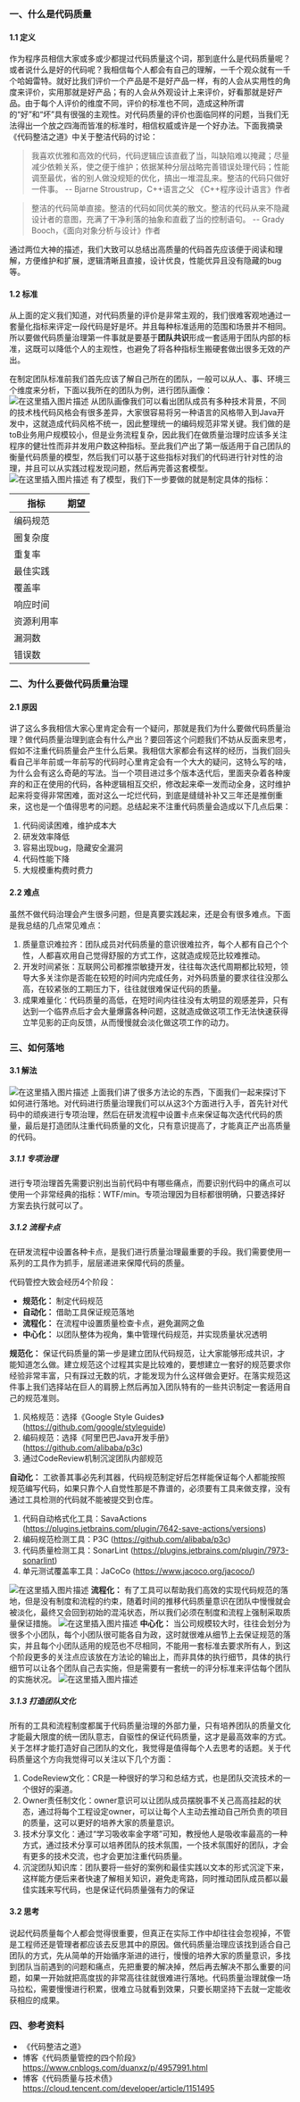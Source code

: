 ### 一、什么是代码质量
#### 1.1 定义
作为程序员相信大家或多或少都提过代码质量这个词，那到底什么是代码质量呢？或者说什么是好的代码呢？我相信每个人都会有自己的理解，一千个观众就有一千个哈姆雷特。就好比我们评价一个产品是不是好产品一样，有的人会从实用性的角度来评价，实用那就是好产品；有的人会从外观设计上来评价，好看那就是好产品。由于每个人评价的维度不同，评价的标准也不同，造成这种所谓的“好”和“坏”具有很强的主观性。对代码质量的评价也面临同样的问题，当我们无法得出一个放之四海而皆准的标准时，相信权威或许是一个好办法。下面我摘录《代码整洁之道》中关于整洁代码的讨论：
>我喜欢优雅和高效的代码，代码逻辑应该直截了当，叫缺陷难以掩藏；尽量减少依赖关系，使之便于维护；依据某种分层战略完善错误处理代码；性能调至最优，省的别人做没规矩的优化，搞出一堆混乱来。整洁的代码只做好一件事。 
>-- Bjarne Stroustrup，C++语言之父 《C++程序设计语言》作者

>整洁的代码简单直接。整洁的代码如同优美的散文。整洁的代码从来不隐藏设计者的意图，充满了干净利落的抽象和直截了当的控制语句。
>-- Grady Booch，《面向对象分析与设计》作者

通过两位大神的描述，我们大致可以总结出高质量的代码首先应该便于阅读和理解，方便维护和扩展，逻辑清晰且直接，设计优良，性能优异且没有隐藏的bug等。

#### 1.2 标准
从上面的定义我们知道，对代码质量的评价是非常主观的，我们很难客观地通过一套量化指标来评定一段代码是好是坏。并且每种标准适用的范围和场景并不相同。所以要做代码质量治理第一件事就是要基于**团队共识**形成一套适用于团队内部的标准，这既可以降低个人的主观性，也避免了将各种指标生搬硬套做出很多无效的产出。

在制定团队标准前我们首先应该了解自己所在的团队，一般可以从人、事、环境三个维度来分析，下面以我所在的团队为例，进行团队画像：
![在这里插入图片描述](./resource/code-quality-1.png)
从团队画像我们可以看出团队成员有多种技术背景，不同的技术栈代码风格会有很多差异，大家很容易将另一种语言的风格带入到Java开发中，这就造成代码风格不统一，因此整理统一的编码规范非常关键。我们做的是toB业务用户规模较小，但是业务流程复杂，因此我们在做质量治理时应该多关注程序的健壮性而非并发用户数这种指标。至此我们产出了第一版适用于自己团队的衡量代码质量的模型，然后我们可以基于这些指标对我们的代码进行针对性的治理，并且可以从实践过程发现问题，然后再完善这套模型。
![在这里插入图片描述](./resource/code-quality-2.png)
有了模型，我们下一步要做的就是制定具体的指标：

| 指标       | 期望 |
| ---------- | ---- |
| 编码规范   |      |
| 圈复杂度   |      |
| 重复率     |      |
| 最佳实践   |      |
| 覆盖率     |      |
| 响应时间   |      |
| 资源利用率 |      |
| 漏洞数     |      |
| 错误数     |      |
### 二、为什么要做代码质量治理
#### 2.1 原因
讲了这么多我相信大家心里肯定会有一个疑问，那就是我们为什么要做代码质量治理？做代码质量治理到底会有什么产出？要回答这个问题我们不妨从反面来思考，假如不注重代码质量会产生什么后果。我相信大家都会有这样的经历，当我们回头看自己半年前或一年前写的代码时心里肯定会有一个大大的疑问，这特么写的啥，为什么会有这么奇葩的写法。当一个项目进过多个版本迭代后，里面夹杂着各种废弃的和正在使用的代码，各种逻辑相互交织，修改起来牵一发而动全身，这时维护起来将变得非常困难，面对这么一坨烂代码，到底是缝缝补补又三年还是推倒重来，这也是一个值得思考的问题。总结起来不注重代码质量会造成以下几点后果：

1. 代码阅读困难，维护成本大
2. 研发效率降低
2. 容易出现bug，隐藏安全漏洞
3. 代码性能下降
4. 大规模重构费时费力

#### 2.2 难点
虽然不做代码治理会产生很多问题，但是真要实践起来，还是会有很多难点。下面是我总结的几点常见难点：

1. 质量意识难拉齐：团队成员对代码质量的意识很难拉齐，每个人都有自己个个性，人都喜欢用自己觉得舒服的方式工作，这就造成规范比较难推动。
2. 开发时间紧张：互联网公司都推崇敏捷开发，往往每次迭代周期都比较短，领导大多关注你是否能在较短的时间内完成任务，对外码质量的要求往往没那么高，在较紧张的工期压力下，往往就很难保证代码的质量。
3. 成果难量化：代码质量的高低，在短时间内往往没有太明显的观感差异，只有达到一个临界点后才会大量爆露各种问题，这就造成做这项工作无法快速获得立竿见影的正向反馈，从而慢慢就会淡化做这项工作的动力。
### 三、如何落地
#### 3.1 解法
![在这里插入图片描述](./resource/code-quality-3.png)
上面我们讲了很多方法论的东西，下面我们一起来探讨下如何进行落地。对代码进行质量治理我们可以从这3个方面进行入手，首先针对代码中的顽疾进行专项治理，然后在研发流程中设置卡点来保证每次迭代代码的质量，最后是打造团队注重代码质量的文化，只有意识提高了，才能真正产出高质量的代码。

##### 3.1.1 专项治理
进行专项治理首先需要识别出当前代码中有哪些痛点，而要识别代码中的痛点可以使用一个非常经典的指标：WTF/min。专项治理因为目标都很明确，只要选择好方案去执行就可以了。
##### 3.1.2 流程卡点
在研发流程中设置各种卡点，是我们进行质量治理最重要的手段。我们需要使用一系列的工具作为抓手，层层递进来保障代码的质量。

代码管控大致会经历4个阶段：
* **规范化：** 制定代码规范
* **自动化：** 借助工具保证规范落地
* **流程化：** 在流程中设置质量检查卡点，避免漏网之鱼
* **中心化：** 以团队整体为视角，集中管理代码规范，并实现质量状况透明

**规范化：**
保证代码质量的第一步是建立团队代码规范，让大家能够形成共识，才能知道怎么做。建立规范这个过程其实是比较难的，要想建立一套好的规范要求你经验非常丰富，只有踩过无数的坑，才能发现为什么这样做会更好。在落实规范这件事上我们选择站在巨人的肩膀上然后再加入团队特有的一些共识制定一套适用自己的规范准则。
1. 风格规范：选择《Google Style Guides》 (https://github.com/google/styleguide)
2. 编码规范：选择《阿里巴巴Java开发手册》 (https://github.com/alibaba/p3c)
3. 通过CodeReview机制沉淀团队内部规范

**自动化：**
工欲善其事必先利其器，代码规范制定好后怎样能保证每个人都能按照规范编写代码，如果只靠个人自觉性那是不靠谱的，必须要有工具来做支撑，没有通过工具检测的代码就不能被提交到仓库。
1. 代码自动格式化工具：SavaActions (https://plugins.jetbrains.com/plugin/7642-save-actions/versions)
2. 编码规范检测工具：P3C (https://github.com/alibaba/p3c)
3. 代码质量检测工具：SonarLint (https://plugins.jetbrains.com/plugin/7973-sonarlint)
4. 单元测试覆盖率工具：JaCoCo (https://www.jacoco.org/jacoco/)

![在这里插入图片描述](./resource/code-quality-4.png)
**流程化：**
有了工具可以帮助我们高效的实现代码规范的落地，但是没有制度和流程的约束，随着时间的推移代码质量意识在团队中慢慢就会被淡化，最终又会回到初始的混沌状态，所以我们必须在制度和流程上强制采取质量保证措施。
![在这里插入图片描述](./resource/code-quality-5.png)
**中心化：**
当公司规模较大时，往往会划分为很多个小团队，每个小团队很可能各自为政，这时就很难从细节上去保证规范的落实，并且每个小团队适用的规范也不尽相同，不能用一套标准去要求所有人，到这个阶段更多的关注点应该放在方法论的输出上，而非具体的执行细节，具体的执行细节可以让各个团队自己去实施，但是需要有一套统一的评分标准来评估每个团队的实施状况。
![在这里插入图片描述](./resource/code-quality-6.png)
##### 3.1.3 打造团队文化
所有的工具和流程制度都属于代码质量治理的外部力量，只有培养团队的质量文化才能最大限度的统一团队意志，自驱性的保证代码质量，这才是最高效率的方式。关于怎样才能打造好自己团队的文化，我觉得是值得每个人去思考的话题。关于代码质量这个方向我觉得可以关注以下几个方面：

1. CodeReview文化：CR是一种很好的学习和总结方式，也是团队交流技术的一个很好的渠道。
2. Owner责任制文化：owner意识可以让团队成员摆脱事不关己高高挂起的状态，通过将每个工程设定owner，可以让每个人主动去推动自己所负责的项目的质量，这可以更好的培养大家的质量意识。
3. 技术分享文化：通过“学习吸收率金字塔”可知，教授他人是吸收率最高的一种方式，通过技术分享可以培养团队的技术氛围，一个技术氛围好的团队，才会有更多的技术交流，也才会更加注重代码质量。
4. 沉淀团队知识库：团队要将一些好的案例和最佳实践以文本的形式沉淀下来，这样能方便后来者快速了解相关知识，避免走弯路，同时推动团队成员都以最佳实践来写代码，也是保证代码质量强有力的保证
#### 3.2 思考
说起代码质量每个人都会觉得很重要，但真正在实际工作中却往往会忽视掉，不管是工程师还是管理者都应该去反思其中的原因。做代码质量治理应该找到适合自己团队的方式，先从简单的开始循序渐进的进行，慢慢的培养大家的质量意识，多找到团队当前遇到的问题和痛点，先把重要的解决掉，然后再去解决不那么重要的问题，如果一开始就把高度拔的非常高往往就很难进行落地。代码质量治理就像一场马拉松，需要慢慢进行积累，很难立马就看到效果，只要长期坚持下去就一定能收获相应的成果。
### 四、参考资料
- 《代码整洁之道》
- 博客《代码质量管控的四个阶段》https://www.cnblogs.com/duanxz/p/4957991.html
- 博客《代码质量与技术债》https://cloud.tencent.com/developer/article/1151495